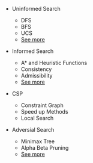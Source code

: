 * Uninformed Search
    * DFS
    * BFS
    * UCS
    * [See more](./UniformedSearch.md)
* Informed Search
    * A* and Heuristic Functions
    * Consistency
    * Admissibility
    * [See more](./InformedSearch.md)
* CSP
    * Constraint Graph
    * Speed up Methods
    * Local Search
    
* Adversial Search
    * Minimax Tree
    * Alpha Beta Pruning
    * [See more](./MultipleAgents.md)